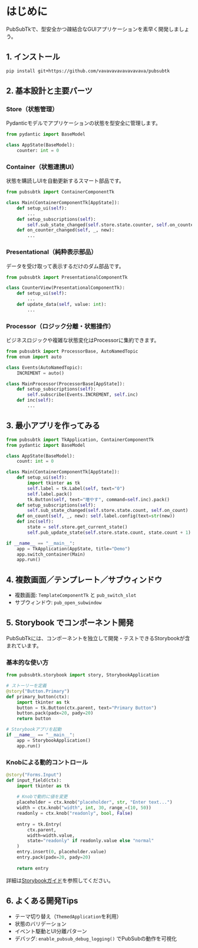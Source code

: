 # はじめに

PubSubTkで、型安全かつ疎結合なGUIアプリケーションを素早く開発しましょう。

## 1. インストール

```bash
pip install git+https://github.com/vavavavavavavavava/pubsubtk
```

## 2. 基本設計と主要パーツ

### Store（状態管理）

Pydanticモデルでアプリケーションの状態を型安全に管理します。

```python
from pydantic import BaseModel

class AppState(BaseModel):
    counter: int = 0
```

### Container（状態連携UI）

状態を購読しUIを自動更新するスマート部品です。

```python
from pubsubtk import ContainerComponentTk

class Main(ContainerComponentTk[AppState]):
    def setup_ui(self):
        ...
    def setup_subscriptions(self):
        self.sub_state_changed(self.store.state.counter, self.on_counter_changed)
    def on_counter_changed(self, _, new):
        ...
```

### Presentational（純粋表示部品）

データを受け取って表示するだけのダム部品です。

```python
from pubsubtk import PresentationalComponentTk

class CounterView(PresentationalComponentTk):
    def setup_ui(self):
        ...
    def update_data(self, value: int):
        ...
```

### Processor（ロジック分離・状態操作）

ビジネスロジックや複雑な状態変化はProcessorに集約できます。

```python
from pubsubtk import ProcessorBase, AutoNamedTopic
from enum import auto

class Events(AutoNamedTopic):
    INCREMENT = auto()

class MainProcessor(ProcessorBase[AppState]):
    def setup_subscriptions(self):
        self.subscribe(Events.INCREMENT, self.inc)
    def inc(self):
        ...
```

## 3. 最小アプリを作ってみる

```python
from pubsubtk import TkApplication, ContainerComponentTk
from pydantic import BaseModel

class AppState(BaseModel):
    count: int = 0

class Main(ContainerComponentTk[AppState]):
    def setup_ui(self):
        import tkinter as tk
        self.label = tk.Label(self, text="0")
        self.label.pack()
        tk.Button(self, text="増やす", command=self.inc).pack()
    def setup_subscriptions(self):
        self.sub_state_changed(self.store.state.count, self.on_count)
    def on_count(self, _, new): self.label.config(text=str(new))
    def inc(self):
        state = self.store.get_current_state()
        self.pub_update_state(self.store.state.count, state.count + 1)

if __name__ == "__main__":
    app = TkApplication(AppState, title="Demo")
    app.switch_container(Main)
    app.run()
```

## 4. 複数画面／テンプレート／サブウィンドウ

* 複数画面: `TemplateComponentTk` と `pub_switch_slot`
* サブウィンドウ: `pub_open_subwindow`

## 5. Storybook でコンポーネント開発

PubSubTkには、コンポーネントを独立して開発・テストできるStorybookが含まれています。

### 基本的な使い方

```python
from pubsubtk.storybook import story, StorybookApplication

# ストーリーを定義
@story("Button.Primary")
def primary_button(ctx):
    import tkinter as tk
    button = tk.Button(ctx.parent, text="Primary Button")
    button.pack(padx=20, pady=20)
    return button

# Storybookアプリを起動
if __name__ == "__main__":
    app = StorybookApplication()
    app.run()
```

### Knobによる動的コントロール

```python
@story("Forms.Input")
def input_field(ctx):
    import tkinter as tk
    
    # Knobで動的に値を変更
    placeholder = ctx.knob("placeholder", str, "Enter text...")
    width = ctx.knob("width", int, 30, range_=(10, 50))
    readonly = ctx.knob("readonly", bool, False)
    
    entry = tk.Entry(
        ctx.parent, 
        width=width.value,
        state="readonly" if readonly.value else "normal"
    )
    entry.insert(0, placeholder.value)
    entry.pack(padx=20, pady=20)
    
    return entry
```

詳細は[Storybookガイド](storybook-guide.md)を参照してください。

## 6. よくある開発Tips

* テーマ切り替え（`ThemedApplication`を利用）
* 状態のバリデーション
* イベント駆動とUI分離パターン
* デバッグ: `enable_pubsub_debug_logging()` でPubSubの動作を可視化
